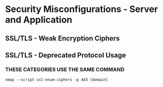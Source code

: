# Security Misconfigurations - Server and Application 

## SSL/TLS - Weak Encryption Ciphers
## SSL/TLS - Deprecated Protocol Usage
### THESE CATEGORIES USE THE SAME COMMAND
`nmap --script ssl-enum-ciphers -p 443 [domain]`
